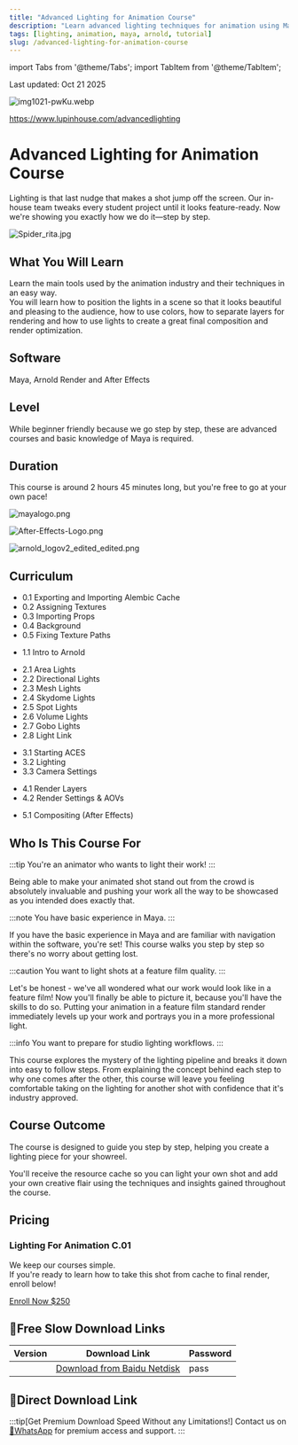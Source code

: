 ```yaml
---
title: "Advanced Lighting for Animation Course"
description: "Learn advanced lighting techniques for animation using Maya, Arnold Render and After Effects. Master professional lighting workflows and industry-standard techniques."
tags: [lighting, animation, maya, arnold, tutorial]
slug: /advanced-lighting-for-animation-course
---
```


import Tabs from '@theme/Tabs';
import TabItem from '@theme/TabItem';

Last updated: Oct 21 2025

![img1021-pwKu.webp](https://list.ucards.store/d/img/img1021-pwKu.webp)

https://www.lupinhouse.com/advancedlighting

# Advanced Lighting for Animation Course

Lighting is that last nudge that makes a shot jump off the screen. Our in-house team tweaks every student project until it looks feature-ready. Now we're showing you exactly how we do it—step by step.

![Spider_rita.jpg](https://static.wixstatic.com/media/c928cb_5b58c5173cb44461bf3496deab70738~mv2.jpg/v1/fill/w_2994,h_1158,al_c,q_90,usm_0.66_1.00_0.01,enc_avif,quality_auto/c928cb_5b58c5173cb44461bf34966deab70738~mv2.jpg)

## What You Will Learn

Learn the main tools used by the animation industry and their techniques in an easy way.  
You will learn how to position the lights in a scene so that it looks beautiful and pleasing to the audience, how to use colors, how to separate layers for rendering and how to use lights to create a great final composition and render optimization.

## Software

Maya, Arnold Render and After Effects

## Level

While beginner friendly because we go step by step, these are advanced courses and basic knowledge of Maya is required.

## Duration

This course is around 2 hours 45 minutes long, but you're free to go at your own pace!

![mayalogo.png](https://static.wixstatic.com/media/9a4c68_066bd0c710374cae8cbc6c2d986b5c9c~mv2.png/v1/fill/w_42,h_44,al_c,q_85,usm_0.66_1.00_0.01,enc_avif,quality_auto/mayalogo.png)

![After-Effects-Logo.png](https://static.wixstatic.com/media/9a4c68_8ae7eedd1c924102aeb19c8559900f8~mv2.png/v1/fill/w_75,h_58,al_c,q_85,usm_0.66_1.00_0.01,enc_avif,quality_auto/After-Effects-Logo.png)

![arnold_logov2_edited_edited.png](https://static.wixstatic.com/media/9a4c68_7a9fce30e19e4ca4b4bb2871f754eb24~mv2.png/v1/fill/w_51,h_58,al_c,q_85,usm_0.66_1.00_0.01,enc_avif,quality_auto/arnold_logov2_edited_edited.png)

## Curriculum

<Tabs>
<TabItem value="part0" label="Part 0: Setting Up The Cache">
<ul>
<li>0.1 Exporting and Importing Alembic Cache</li>
<li>0.2 Assigning Textures</li>
<li>0.3 Importing Props</li>
<li>0.4 Background</li>
<li>0.5 Fixing Texture Paths</li>
</ul>
</TabItem>

<TabItem value="part1" label="Part 1: Introduction to Arnold Renderer">
<ul>
<li>1.1 Intro to Arnold</li>
</ul>
</TabItem>

<TabItem value="part2" label="Part 2: Types of Lights">
<ul>
<li>2.1 Area Lights</li>
<li>2.2 Directional Lights</li>
<li>2.3 Mesh Lights</li>
<li>2.4 Skydome Lights</li>
<li>2.5 Spot Lights</li>
<li>2.6 Volume Lights</li>
<li>2.7 Gobo Lights</li>
<li>2.8 Light Link</li>
</ul>
</TabItem>

<TabItem value="part3" label="Part 3: Scene Lighting">
<ul>
<li>3.1 Starting ACES</li>
<li>3.2 Lighting</li>
<li>3.3 Camera Settings</li>
</ul>
</TabItem>

<TabItem value="part4" label="Part 4: Rendering">
<ul>
<li>4.1 Render Layers</li>
<li>4.2 Render Settings & AOVs</li>
</ul>
</TabItem>

<TabItem value="part5" label="Part 5: Post Production">
<ul>
<li>5.1 Compositing (After Effects)</li>
</ul>
</TabItem>
</Tabs>

## Who Is This Course For

:::tip
You're an animator who wants to light their work!
:::

Being able to make your animated shot stand out from the crowd is absolutely invaluable and pushing your work all the way to be showcased as you intended does exactly that.

:::note
You have basic experience in Maya.
:::

If you have the basic experience in Maya and are familiar with navigation within the software, you're set! This course walks you step by step so there's no worry about getting lost.

:::caution
You want to light shots at a feature film quality.
:::

Let's be honest - we've all wondered what our work would look like in a feature film! Now you'll finally be able to picture it, because you'll have the skills to do so. Putting your animation in a feature film standard render immediately levels up your work and portrays you in a more professional light.

:::info
You want to prepare for studio lighting workflows.
:::

This course explores the mystery of the lighting pipeline and breaks it down into easy to follow steps. From explaining the concept behind each step to why one comes after the other, this course will leave you feeling comfortable taking on the lighting for another shot with confidence that it's industry approved.

## Course Outcome

The course is designed to guide you step by step, helping you create a lighting piece for your showreel.

You'll receive the resource cache so you can light your own shot and add your own creative flair using the techniques and insights gained throughout the course.

## Pricing

### Lighting For Animation C.01

We keep our courses simple.  
If you're ready to learn how to take this shot from cache to final render, enroll below!

[Enroll Now $250](https://www.lupinhouse.com/challenge-page/6233e72f-d771-4a92-8708-c20015725065)

## 🐌Free Slow Download Links

| Version | Download Link | Password |
|--------|---------------|----------|
| | [Download from Baidu Netdisk](https://pan.baidu.com/s/link) | pass |

## 🚀Direct Download Link
:::tip[Get Premium Download Speed Without any Limitations!]
Contact us on [💬WhatsApp](https://wa.me/+8613237610083) for premium  access and support.
:::
